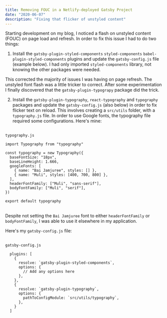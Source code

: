 ```yaml
---
title: Removing FOUC in a Netlify-deployed Gatsby Project
date: "2020-06-07"
description: "Fixing that flicker of unstyled content"
---
```


Starting development on my blog, I noticed a flash on unstyled content (FOUC) on page load and refresh. In order to fix this issue I had to do two things:

1. Install the `gatsby-plugin-styled-components` `styled-components` `babel-plugin-styled-components` plugins and update the `gatsby-config.js` file (example below). I had only imported `styled-components` library, not knowing the other packages were needed.

This corrected the majority of issues I was having on page refresh. The unstyled font flash was a little tricker to correct. After some experimentation I finally discovered that the `gatsby-plugin-typograpy` package did the trick.

2. Install the `gatsby-plugin-typography`, `react-typography` and `typography` packages and update the `gatsby-config.js` (also below) in order to fix flicker text on reload.
   This involves creating a `src/utils` folder, with a `typography.js` file. In order to use Google fonts, the typography file required some configurations. Here's mine:

\
`typography.js`

```
import Typography from "typography"

const typography = new Typography({
  baseFontSize: "18px",
  baseLineHeight: 1.666,
  googleFonts: [
    { name: "Bai Jamjuree", styles: [] },
    { name: "Muli", styles: [400, 700, 800] },
  ],
  headerFontFamily: ["Muli", "sans-serif"],
  bodyFontFamily: ["Muli", "serif"],
})

export default typography

```
\
Despite not setting the `Bai Jamjuree` font to either `headerFontFamily` or `bodyFontFamily`, I was able to use it elsewhere in my application.

Here's my `gatsby-config.js` file:

\
`gatsby-config.js`

```
  plugins: [
    {
      resolve: `gatsby-plugin-styled-components`,
      options: {
        // Add any options here
      },
    },
    {
      resolve: `gatsby-plugin-typography`,
      options: {
        pathToConfigModule: `src/utils/typography`,
      },
    }
  ]
```

